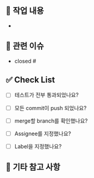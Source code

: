 ## 📄 작업 내용
- 


## 📎 관련 이슈
- closed # 


## ✅ Check List
- [ ] 테스트가 전부 통과되었나요?
- [ ] 모든 commit이 push 되었나요?
- [ ] merge할 branch를 확인했나요?
- [ ] Assignee를 지정했나요?
- [ ] Label을 지정했나요?


## 💬 기타 참고 사항


